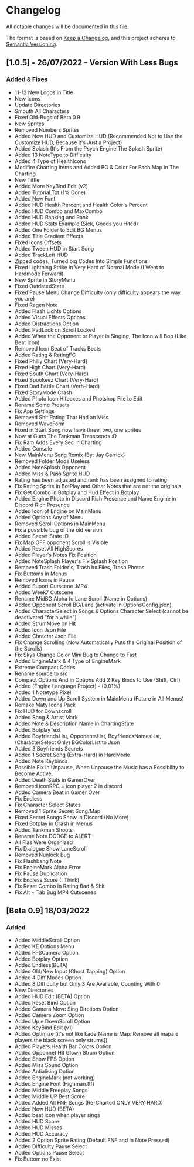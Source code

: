 # Changelog
All notable changes will be documented in this file.

The format is based on [Keep a Changelog](https://keepachangelog.com/en/1.0.0/),
and this project adheres to [Semantic Versioning](https://semver.org/spec/v2.0.0.html).

## [1.0.5] - 26/07/2022 - Version With Less Bugs
### Added & Fixes
- 11-12 New Logos in Title
- New Icons
- Update Directories
- Smouth All Characters
- Fixed Old-Bugs of Beta 0.9
- New Sprites
- Removed Numbers Sprites
- Added New HUD and Customize HUD (Recommended Not to Use the Customize HUD, Because it's Just a Project)
- Added Splash (It's From the Psych Engine The Splash Sprite)
- Added 13 NoteType to Difficulty
- Added 4 Type of HealthIcons
- Modifire Charting Items and Added BG & Color For Each Map in The Charting
- New Tittle
- Added More KeyBind Edit (v2)
- Added Tutorial.Txt (1% Done)
- Added New Font
- Added HUD Health Percent and Health Color's Percent
- Added HUD Combo and MaxCombo
- Added HUD Ranking and Rank
- Added HUD Stats Example (Sick, Goods you Hited)
- Added One Folder to Edit BG Menus
- Added Title Gradient Effects
- Fixed Icons Offsets
- Added Tween HUD in Start Song
- Added TrackLeft HUD
- Zipped codes, Turned big Codes Into Simple Functions
- Fixed Lightning Strike in Very Hard of Normal Mode (I Went to Hardmode Forward)
- New Sprite in StoryMenu
- Fixed OutdatedState
- Fixed Pause Menu Change Difficulty (only difficulty appears the way you are)
- Fixed Ragen Note
- Added Flash Lights Options
- Added Visual Effects Options
- Added Distractions Option
- Added PadLock on Scroll Locked
- Added When the Opponent or Player is Singing, The Icon will Bop (Like Beat Icon)
- Removed Icon Beat of Tracks Beats
- Added Rating & RatingFC
- Fixed Philly Chart (Very-Hard)
- Fixed High Chart (Very-Hard)
- Fixed South Chart (Very-Hard)
- Fixed Spookeez Chart (Very-Hard)
- Fixed Dad Battle Chart (Verh-Hard)
- Fixed StoryMode Crash
- Added Photo Icon Hitboxes and Photshop File to Edit
- Rename Some Presets
- Fix App Settings
- Removed Shit Rating That Had an Miss
- Removed WaveForm
- Fixed in Start Song now have three, two, one sprites
- Now at Guns The Tankman Transcends :D
- Fix Ram Adds Every Sec in Charting
- Added Console
- New MainMenu Song Remix (By: Jay Garrick)
- Removed Folder Mods Useless
- Added NoteSplash Opponent
- Added Miss & Pass Sprite HUD
- Rating has been adjusted and rank has been assigned to rating
- Fix Rating Sprite in BotPlay and Other Notes that are not the originals
- Fix Get Combo in Botplay and Hud Effect in Botplay
- Added Engine Photo in Discord Rich Presence and Name Engine in Discord Rich Presence
- Added Icon of Engine on MainMenu
- Added Options Any of Menu 
- Removed Scroll Options in MainMenu
- Fix a possible bug of the old version
- Added Secret State :D
- Fix Map OFF opponent Scroll is Visible 
- Added Reset All HighScores
- Added Player's Notes Fix Position
- Added NoteSplash Player's Fix Splash Position
- Removed Trash Folder's, Trash hx Files, Trash Photos
- Fix Buttoms in Menus
- Removed Icons in Pause
- Added Suport Cutscene .MP4
- Added Week7 Cutscene
- Rename MidBG Alpha to Lane Scroll (Name in Options)
- Added Opponent Scroll BG/Lane (activate in OptionsConfig.json)
- Added CharacterSelect in Songs & Options Character Select (cannot be deactivated "for a while")
- Added  StrumMove on Hit
- Added Icon Json File
- Added Chracter Json File
- Fix Change Scrolling (Now Automatically Puts the Original Position of the Scrolls)
- Fix Skys Change Color Mini Bug to Change to Fast
- Added EngineMark & 4 Type of EngineMark
- Extreme Compact Codes
- Rename source to src
- Compact Options And in Options Add 2 Key Binds to Use (Shift, Ctrl)
- Added (Engine Language Project) - (0.01%)
- Added 1 Notetype Pixel
- Added Down and Up Scroll System in MainMenu (Future in All Menus)
- Remake Maty Icons Pack
- Fix HUD for Downscroll
- Added Song & Artist Mark
- Added Note & Description Name in ChartingState
- Added BotplayText
- Added BoyfriendsList, OpponentsList, BoyfriendsNamesList, (CharacterSelect Only) BGColorList to Json
- Added 3 Boyfriends Secrets
- Added 1 Secret Song (Extra-Hard) in HardMode
- Added Note Keybinds
- Possible Fix in Unpause, When Unpause the Music has a Possibility to Become Active.
- Added Death Stats in GamerOver
- Removed iconRPC = icon player 2 in discord
- Added Camera Beat in Gamer Over
- Fix Endless
- Fix Character Select  States
- Removed 1 Sprite Secret Song/Map
- Fixed Secret Songs Show in Discord (No More)
- Fixed Botplay in Crash in Menus
- Added Tankman Shoots
- Rename Note DODGE to ALERT
- All Flas Were Organized
- Fix Dialogue Show LaneScroll
- Removed Nunlock Bug
- Fix Flashbang Note
- Fix EngineMark Alpha Error
- Fix Pause Duplication
- Fix Endless Score (I Think)
- Fix Reset Combo in Rating Bad & Shit
- Fix Alt + Tab Bug MP4 Cutscenes

## [Beta 0.9] 18/03/2022
### Added
- Added MiddleScroll Option
- Added KE Options Menu
- Added FPSCamera Option
- Added Botplay Option
- Added Endless(BETA)
- Added Old/New Input (Ghost Tapping) Option
- Added 4 Diff Modes Option
- Added 8 Difficulty but Only 3 Are Available, Counting With 0
- New Directories
- Added HUD Edit (BETA) Option
- Added Reset Bind Option
- Added Camera Move Sing Diretions Option
- Added Camera Zoom Option
- Added Up e DownScroll Option
- Added KeyBind Edit (v1)
- Added Optimize (it's not like kade[Name is Map: Remove all mapa e players the black screen only strums])
- Added Players Health Bar Colors Option
- Added Opponnet Hit Glown Strum Option
- Added Show FPS Option
- Added Miss Sound Option
- Added Antialising Option
- Added EngineMark (not working)
- Added Engine Font (Highman.ttf)
- Added Middle Freeplay Songs
- Added Middle UP Best Score
- Added Added All FNF Songs (Re-Charted ONLY VERY HARD)
- Added New HUD (BETA)
- Added beat icon when player sings
- Added HUD Score
- Added HUD Misses
- Added HUD Accuracy
- Added 2 Option Sprite Rating (Default FNF and in Note Pressed)
- Added Difficulty Pause Select
- Added Options Pause Select
- Fix Buttom no Exist
